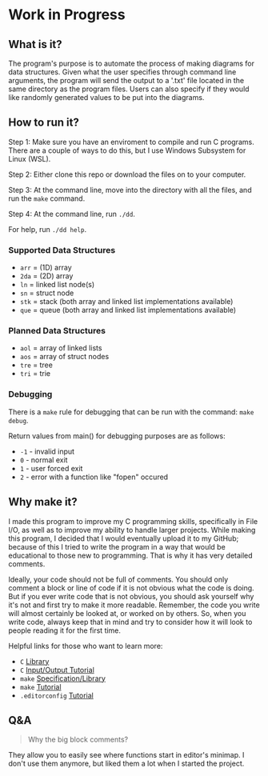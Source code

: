 # Work in Progress

## What is it?

The program's purpose is to automate the process of making diagrams for data structures. Given what the user specifies through command line arguments, the program will send the output to a '.txt' file located in the same directory as the program files. Users can also specify if they would like randomly generated values to be put into the diagrams.

## How to run it?

Step 1: Make sure you have an enviroment to compile and run C programs. There are a couple of ways to do this, but I use Windows Subsystem for Linux (WSL).

Step 2: Either clone this repo or download the files on to your computer.

Step 3: At the command line, move into the directory with all the files, and run the `make` command.

Step 4: At the command line, run `./dd`.

For help, run `./dd help`.

### Supported Data Structures

- `arr` = (1D) array
- `2da` = (2D) array
- `ln` = linked list node(s)
- `sn` = struct node
- `stk` = stack (both array and linked list implementations available)
- `que` = queue (both array and linked list implementations available)

### Planned Data Structures

- `aol` = array of linked lists
- `aos` = array of struct nodes
- `tre` = tree
- `tri` = trie

### Debugging

There is a `make` rule for debugging that can be run with the command: `make debug`.

Return values from main() for debugging purposes are as follows:

- `-1` - invalid input
- `0`  - normal exit
- `1`  - user forced exit
- `2`  - error with a function like "fopen" occured

## Why make it?

I made this program to improve my C programming skills, specifically in File I/O, as well as to improve my ability to handle larger projects. While making this program, I decided that I would eventually upload it to my GitHub; because of this I tried to write the program in a way that would be educational to those new to programming. That is why it has very detailed comments.

Ideally, your code should not be full of comments. You should only comment a block or line of code if it is not obvious what the code is doing. But if you ever write code that is not obvious, you should ask yourself why it's not and first try to make it more readable. Remember, the code you write will almost certainly be looked at, or worked on by others. So, when you write code, always keep that in mind and try to consider how it will look to people reading it for the first time.

Helpful links for those who want to learn more:

- `C` [Library](https://cplusplus.com/reference/clibrary/)
- `C` [Input/Output Tutorial](https://en.wikibooks.org/wiki/C_Programming/Stream_IO)
- `make` [Specification/Library](https://www.gnu.org/software/make/manual/make.html)
- `make` [Tutorial](https://www.cs.colby.edu/maxwell/courses/tutorials/maketutor/)
- `.editorconfig` [Tutorial](https://editorconfig.org)

## Q&A

> Why the big block comments?

They allow you to easily see where functions start in editor's minimap. I don't use them anymore, but liked them a lot when I started the project.

